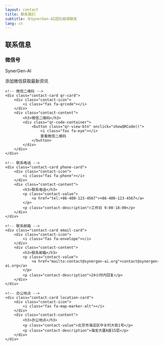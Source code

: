 ```yaml
---
layout: contact
title: 联系我们
subtitle: 与SynerGen-AI团队取得联系
lang: cn
---
```


## 联系信息

<div class="contact-info-grid">
    <!-- 微信号 -->
    <div class="contact-card wechat-card">
        <div class="contact-icon">
            <i class="fab fa-weixin"></i>
        </div>
        <div class="contact-content">
            <h3>微信号</h3>
            <p class="contact-value">SynerGen-AI</p>
            <p class="contact-description">添加微信获取最新资讯</p>
        </div>
    </div>

    <!-- 微信二维码 -->
    <div class="contact-card qr-card">
        <div class="contact-icon">
            <i class="fas fa-qrcode"></i>
        </div>
        <div class="contact-content">
            <h3>微信二维码</h3>
            <div class="qr-code-container">
                <button class="qr-view-btn" onclick="showQRCode()">
                    <i class="fas fa-eye"></i>
                    查看微信二维码
                </button>
            </div>
        </div>
    </div>

    <!-- 联系电话 -->
    <div class="contact-card phone-card">
        <div class="contact-icon">
            <i class="fas fa-phone"></i>
        </div>
        <div class="contact-content">
            <h3>联系电话</h3>
            <p class="contact-value">
                <a href="tel:+86-400-123-4567">+86-400-123-4567</a>
            </p>
            <p class="contact-description">工作日 9:00-18:00</p>
        </div>
    </div>

    <!-- 联系邮箱 -->
    <div class="contact-card email-card">
        <div class="contact-icon">
            <i class="fas fa-envelope"></i>
        </div>
        <div class="contact-content">
            <h3>联系邮箱</h3>
            <p class="contact-value">
                <a href="mailto:contact@synergen-ai.org">contact@synergen-ai.org</a>
            </p>
            <p class="contact-description">24小时内回复</p>
        </div>
    </div>

    <!-- 办公地点 -->
    <div class="contact-card location-card">
        <div class="contact-icon">
            <i class="fas fa-map-marker-alt"></i>
        </div>
        <div class="contact-content">
            <h3>办公地点</h3>
            <p class="contact-value">北京市海淀区中关村大街1号</p>
            <p class="contact-description">海龙大厦A座15层</p>
        </div>
    </div>
</div>

<!-- ## 联系表单

<form id="contact-form" class="contact-form">
  <div class="form-group">
    <label for="name">姓名 *</label>
    <input type="text" id="name" name="name" required>
  </div>
  
  <div class="form-group">
    <label for="email">邮箱 *</label>
    <input type="email" id="email" name="email" required>
  </div>
  
  <div class="form-group">
    <label for="organization">组织机构</label>
    <input type="text" id="organization" name="organization">
  </div>
  
  <div class="form-group">
    <label for="subject">主题 *</label>
    <select id="subject" name="subject" required>
      <option value="">选择一个主题</option>
      <option value="collaboration">研究合作</option>
      <option value="contribution">项目贡献</option>
      <option value="partnership">合作机会</option>
      <option value="support">技术支持</option>
      <option value="media">媒体咨询</option>
      <option value="other">其他</option>
    </select>
  </div>
  
  <div class="form-group">
    <label for="message">消息 *</label>
    <textarea id="message" name="message" rows="6" required placeholder="告诉我们您的咨询、项目或您想如何参与..."></textarea>
  </div>
  
  <button type="submit" class="btn btn-primary">发送消息</button>
</form>
---
*我们致力于在工作日48小时内回复所有咨询。对于紧急事务，请在邮件主题行中标记"紧急"。*
*我们尊重您的隐私，绝不会与第三方分享您的联系信息。查看我们的[隐私政策](/cn/privacy/)了解更多详情。* -->

<!-- 引入联系页面专用样式和脚本 -->
<link rel="stylesheet" href="{{ '/assets/css/contact.css' | relative_url }}">
<script src="{{ '/assets/js/contact.js' | relative_url }}" defer></script>